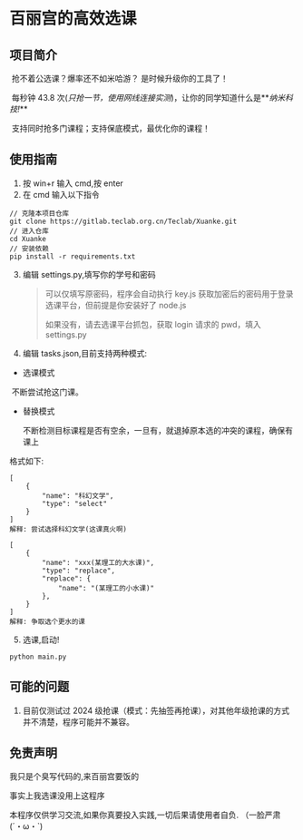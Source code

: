 # 百丽宫的高效选课

## 项目简介

​ 抢不着公选课？爆率还不如米哈游？ 是时候升级你的工具了！

​ 每秒钟 43.8 次(_只抢一节，使用网线连接实测_)，让你的同学知道什么是**_纳米科技!_**

​ 支持同时抢多门课程；支持保底模式，最优化你的课程！

## 使用指南

1. 按 win+r 输入 cmd,按 enter
2. 在 cmd 输入以下指令

```
// 克隆本项目仓库
git clone https://gitlab.teclab.org.cn/Teclab/Xuanke.git
// 进入仓库
cd Xuanke
// 安装依赖
pip install -r requirements.txt
```

3. 编辑 settings.py,填写你的学号和密码

   > 可以仅填写原密码，程序会自动执行 key.js 获取加密后的密码用于登录选课平台，但前提是你安装好了 node.js
   >
   > 如果没有，请去选课平台抓包，获取 login 请求的 pwd，填入 settings.py

4. 编辑 tasks.json,目前支持两种模式:

- 选课模式

​ 不断尝试抢这门课。

- 替换模式

  不断检测目标课程是否有空余，一旦有，就退掉原本选的冲突的课程，确保有课上

格式如下:

```
[
    {
        "name": "科幻文学",
        "type": "select"
    }
]
解释: 尝试选择科幻文学(这课真火啊)

[
    {
        "name": "xxx(某理工的大水课)",
        "type": "replace",
        "replace": {
            "name": "(某理工的小水课)"
        },
    }
]
解释: 争取选个更水的课
```

5. 选课,启动!

```
python main.py
```

## 可能的问题

1. 目前仅测试过 2024 级抢课（模式：先抽签再抢课），对其他年级抢课的方式并不清楚，程序可能并不兼容。

## 免责声明

我只是个臭写代码的,来百丽宫要饭的

事实上我选课没用上这程序

本程序仅供学习交流,如果你真要投入实践,一切后果请使用者自负. （一脸严肃 (´・ω・`)
